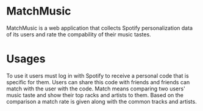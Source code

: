 # MatchMusic
MatchMusic is a web application that collects Spotify personalization data of its users and rate the compability of their music tastes.
# Usages
To use it users must log in with Spotify to receive a personal code that is specific for them. 
Users can share this code with friends and friends can match with the user with the code.
Match means comparing two users' music taste and show their top racks and artists to them. Based on the comparison a match rate is given along with the common tracks and artists.



